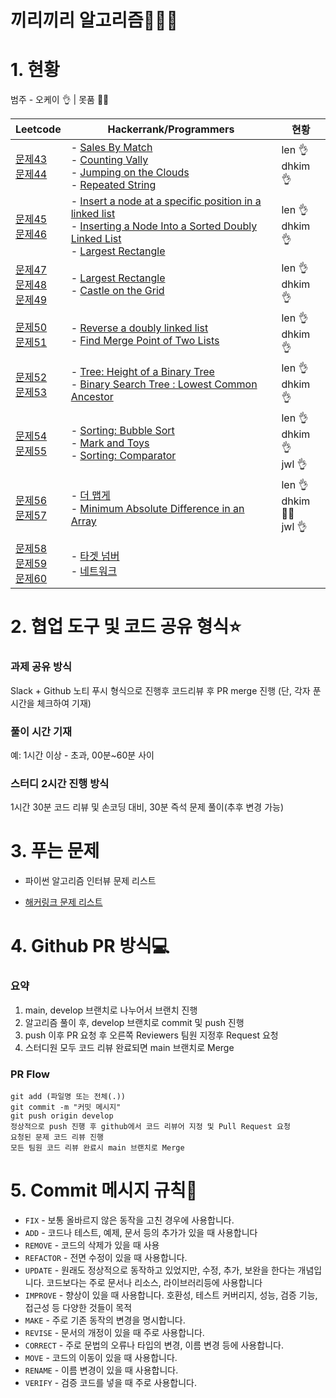 # 끼리끼리 알고리즘👨🏻‍💻



# 1. 현황

범주 - 오케이 👌 | 못품 🙅‍♂️

| Leetcode                                               | Hackerrank/Programmers | 현황 |
| ------------------------------------------------------------ | ---- | ---- |
| [문제43](https://leetcode.com/problems/diameter-of-binary-tree/)<br>[문제44](https://leetcode.com/problems/longest-univalue-path/) | - [Sales By Match](https://www.hackerrank.com/challenges/sock-merchant/problem)<br>- [Counting Vally](https://www.hackerrank.com/challenges/counting-valleys/problem)<br>- [Jumping on the Clouds](https://www.hackerrank.com/challenges/jumping-on-the-clouds/problem)<br>- [Repeated String](https://www.hackerrank.com/challenges/repeated-string/problem) | len 👌<br>dhkim 👌    |
| [문제45](https://leetcode.com/problems/invert-binary-tree/)<br>[문제46](https://leetcode.com/problems/merge-two-binary-trees/) | - [Insert a node at a specific position in a linked list](https://www.hackerrank.com/challenges/insert-a-node-at-a-specific-position-in-a-linked-list/problem)<br>- [Inserting a Node Into a Sorted Doubly Linked List](https://www.hackerrank.com/challenges/insert-a-node-into-a-sorted-doubly-linked-list/problem)<br>- [Largest Rectangle](https://www.hackerrank.com/challenges/largest-rectangle/problem) | len 👌<br>dhkim 👌 |
| [문제47](https://leetcode.com/problems/serialize-and-deserialize-binary-tree/)<br>[문제48](https://leetcode.com/problems/balanced-binary-tree/)<br>[문제49](https://leetcode.com/problems/minimum-height-trees/) | - [Largest Rectangle](https://www.hackerrank.com/challenges/largest-rectangle/problem)<br>- [Castle on the Grid](https://www.hackerrank.com/challenges/castle-on-the-grid/problem) | len 👌<br>dhkim 👌 |
| [문제50](https://leetcode.com/problems/convert-sorted-array-to-binary-search-tree/)<br>[문제51](https://leetcode.com/problems/binary-search-tree-to-greater-sum-tree/) | - [Reverse a doubly linked list](https://www.hackerrank.com/challenges/reverse-a-doubly-linked-list/problem)<br>- [Find Merge Point of Two Lists](https://www.hackerrank.com/challenges/find-the-merge-point-of-two-joined-linked-lists/problem) | len 👌<br>dhkim 👌 |
| [문제52](https://leetcode.com/problems/range-sum-of-bst/)<br>[문제53](https://leetcode.com/problems/minimum-distance-between-bst-nodes/) | - [Tree: Height of a Binary Tree](https://www.hackerrank.com/challenges/tree-height-of-a-binary-tree/problem)<br>- [Binary Search Tree : Lowest Common Ancestor](https://www.hackerrank.com/challenges/binary-search-tree-lowest-common-ancestor/problem) | len 👌<br>dhkim 👌 |
| [문제54](https://leetcode.com/problems/construct-binary-tree-from-preorder-and-inorder-traversal/)<br>[문제55](https://leetcode.com/problems/kth-largest-element-in-an-array) | - [Sorting: Bubble Sort](https://www.hackerrank.com/challenges/ctci-bubble-sort/problem)<br>- [Mark and Toys](https://www.hackerrank.com/challenges/mark-and-toys/problem)<br>- [Sorting: Comparator](https://www.hackerrank.com/challenges/ctci-comparator-sorting/problem) | len 👌<br>dhkim 👌<br>jwl 👌 |
| [문제56](https://leetcode.com/problems/implement-trie-prefix-tree)<br>[문제57](https://leetcode.com/problems/palindrome-pairs) | - [더 맵게](https://programmers.co.kr/learn/courses/30/lessons/42626)<br>- [Minimum Absolute Difference in an Array](https://www.hackerrank.com/challenges/minimum-absolute-difference-in-an-array/problem) | len 👌<br/>dhkim 🙅‍♂️<br>jwl 👌 |
| [문제58](https://leetcode.com/problems/sort-list)<br>[문제59](https://leetcode.com/problems/merge-intervals)<br>[문제60](https://leetcode.com/problems/insertion-sort-list) | - [타겟 넘버](https://programmers.co.kr/learn/courses/30/lessons/43165)<br>- [네트워크](https://programmers.co.kr/learn/courses/30/lessons/43162) |      |



# 2. 협업 도구 및 코드 공유 형식⭐️

### 과제 공유 방식

Slack + Github 노티 푸시 형식으로 진행후 코드리뷰 후 PR merge 진행 (단, 각자 푼 시간을 체크하여 기재)

### 풀이 시간 기재

예: 1시간 이상 - 초과, 00분~60분 사이

### 스터디 2시간 진행 방식

1시간 30분 코드 리뷰 및 손코딩 대비, 30분 즉석 문제 풀이(추후 변경 가능)



# 3. 푸는 문제

- 파이썬 알고리즘 인터뷰 문제 리스트

- [해커링크 문제 리스트](https://github.com/LenKIM/implements/blob/master/hackerrank_list.md)



# 4. Github PR 방식💻

### 요약

1. main, develop 브랜치로 나누어서 브랜치 진행
2. 알고리즘 풀이 후, develop 브랜치로 commit 및 push 진행
3. push 이후 PR 요청 후 오른쪽 Reviewers 팀원 지정후 Request 요청
4. 스터디원 모두 코드 리뷰 완료되면 main 브랜치로 Merge



### PR Flow

```
git add (파일명 또는 전체(.))
git commit -m "커밋 메시지"
git push origin develop
정상적으로 push 진행 후 github에서 코드 리뷰어 지정 및 Pull Request 요청
요청된 문제 코드 리뷰 진행
모든 팀원 코드 리뷰 완료시 main 브랜치로 Merge
```



# 5. Commit 메시지 규칙📌

- `FIX` - 보통 올바르지 않은 동작을 고친 경우에 사용합니다.
- `ADD` - 코드나 테스트, 예제, 문서 등의 추가가 있을 때 사용합니다
- `REMOVE` - 코드의 삭제가 있을 때 사용
- `REFACTOR` - 전면 수정이 있을 때 사용합니다.
- `UPDATE` - 원래도 정상적으로 동작하고 있었지만, 수정, 추가, 보완을 한다는 개념입니다. 코드보다는 주로 문서나 리소스, 라이브러리등에 사용합니다
- `IMPROVE` - 향상이 있을 때 사용합니다. 호환성, 테스트 커버리지, 성능, 검증 기능, 접근성 등 다양한 것들이 목적
- `MAKE` - 주로 기존 동작의 변경을 명시합니다.
- `REVISE` - 문서의 개정이 있을 때 주로 사용합니다.
- `CORRECT` - 주로 문법의 오류나 타입의 변경, 이름 변경 등에 사용합니다.
- `MOVE` - 코드의 이동이 있을 때 사용합니다.
- `RENAME` - 이름 변경이 있을 때 사용합니다.
- `VERIFY` - 검증 코드를 넣을 때 주로 사용합니다.

